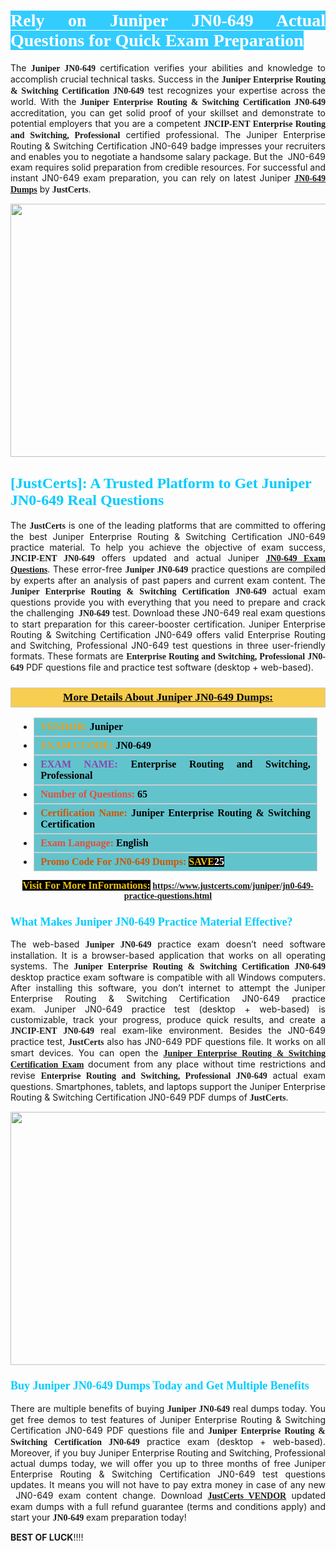 <h1 style="text-align: justify;"><span style="color:#ffffff;"><span style="font-family:Georgia,serif;"><strong><span style="background-color:#33ccff;">Rely on Juniper JN0-649 Actual Questions for Quick Exam Preparation </span></strong></span></span></h1>

<p style="text-align: justify;">The <span style="font-family:Georgia,serif;"><strong>Juniper JN0-649</strong></span> certification verifies your abilities and knowledge to accomplish crucial technical tasks. Success in the <span style="font-family:Georgia,serif;"><strong>Juniper Enterprise Routing & Switching Certification JN0-649</strong></span> test recognizes your expertise across the world. With the<span style="font-family:Georgia,serif;"><strong> Juniper Enterprise Routing & Switching Certification JN0-649</strong></span> accreditation, you can get solid proof of your skillset and demonstrate to potential employers that you are a competent <span style="font-family:Georgia,serif;"><strong>JNCIP-ENT Enterprise Routing and Switching, Professional</strong></span> certified professional. The Juniper Enterprise Routing & Switching Certification JN0-649 badge impresses your recruiters and enables you to negotiate a handsome salary package. But the  JN0-649 exam requires solid preparation from credible resources. For successful and instant JN0-649 exam preparation, you can rely on latest Juniper <a href="https://www.justcerts.com/juniper/jn0-649-practice-questions.html"><strong><span style="font-family:Georgia,serif;">JN0-649 Dumps</span></strong></a> by <span style="font-size:14px;"><span style="font-family:Georgia,serif;"><strong>JustCerts</strong></span></span>.</p>

<p style="text-align: center;"><a href="https://www.justcerts.com/juniper/jn0-649-practice-questions.html"><img alt="" src="https://i.imgur.com/JNYhfyb.jpg" style="width: 720px; height: 405px;" /></a></p>

<h2 style="margin-right:0in; margin-left:0in"><span style="color:#00ccff;"><span style="font-family:Georgia,serif;"><strong><span style="font-size:18pt">[JustCerts]: A Trusted Platform to Get Juniper JN0-649 Real Questions </span></strong></span></span></h2>

<p style="text-align: justify;">The <span style="font-size:14px;"><span style="font-family:Georgia,serif;"><strong>JustCerts</strong></span></span> is one of the leading platforms that are committed to offering the best Juniper Enterprise Routing & Switching Certification JN0-649 practice material. To help you achieve the objective of exam success, <span style="font-family:Georgia,serif;"><strong>JNCIP-ENT JN0-649</strong></span> offers updated and actual Juniper <span style="font-family:Georgia,serif;"><strong><a href="https://www.justcerts.com/juniper/jn0-649-practice-questions.html">JN0-649 Exam Questions</a></strong></span>. These error-free <span style="font-family:Georgia,serif;"><strong>Juniper JN0-649</strong></span> practice questions are compiled by experts after an analysis of past papers and current exam content. The <span style="font-family:Georgia,serif;"><strong>Juniper Enterprise Routing & Switching Certification JN0-649</strong></span> actual exam questions provide you with everything that you need to prepare and crack the challenging <span style="font-family:Georgia,serif;"><strong> JN0-649</strong></span> test. Download these JN0-649 real exam questions to start preparation for this career-booster certification. Juniper Enterprise Routing & Switching Certification JN0-649 offers valid Enterprise Routing and Switching, Professional JN0-649 test questions in three user-friendly formats. These formats are <span style="font-family:Georgia,serif;"><strong>Enterprise Routing and Switching, Professional JN0-649</strong></span> PDF questions file and practice test software (desktop + web-based).</p>

<h3 style="background: #f7ce50; border: 1px solid rgb(204, 204, 204); padding: 5px 10px; text-align: center;"><span style="font-family:Georgia,serif;"><u><u><span style="color:#000000;"><span style="font-size:11pt"><span style="line-height:normal"><b><span style="font-size:13.0pt"><span cambria="">More Details About Juniper JN0-649 Dumps:</span></span></b></span></span></span></u></u></span></h3>

<ul>
	<li style="margin:0cm 10pt">
	<div style="background:#61c4cd; border: 1px solid rgb(204, 204, 204); padding: 5px 10px; text-align: justify;"><span style="font-family:Georgia,serif;"><span style="font-size:11pt"><span style="line-height:normal"><b><span style="font-size:12.0pt"><span new="" roman="" times=""><span style="color:#f39c12;">VENDOR:</span> <span style="color:#000000;">Juniper</span></span></span></b></span></span></span></div>
	</li>
	<li style="margin:0cm 10pt">
	<div style="background: #61c4cd; border: 1px solid rgb(204, 204, 204); padding: 5px 10px; text-align: justify;"><span style="font-family:Georgia,serif;"><span style="font-size:11pt"><span style="line-height:normal"><b><span style="font-size:12.0pt"><span new="" roman="" times=""><span style="color:#f39c12;">EXAM CCODE:</span> <span style="color:#000000;">JN0-649</span></span></span></b></span></span></span></div>
	</li>
	<li style="margin:0cm 10pt">
	<div style="background: #61c4cd; border: 1px solid rgb(204, 204, 204); padding: 5px 10px; text-align: justify;"><span style="font-family:Georgia,serif;"><span style="font-size:11pt"><span style="line-height:normal"><b><span style="font-size:12.0pt"><span new="" roman="" times=""><span style="color:#8e44ad;">EXAM NAME:</span> <span style="color:#000000;">Enterprise Routing and Switching, Professional</span></span></span></b></span></span></span></div>
	</li>
	<li style="margin:0cm 10pt">
	<div style="background: #61c4cd; border: 1px solid rgb(204, 204, 204); padding: 5px 10px;"><span style="font-family:Georgia,serif;"><span style="font-size:11pt"><span style="line-height:normal"><b><span style="font-size:12.0pt"><span new="" roman="" times=""><span style="color:#e74c3c;">Number of Questions:</span><span style="color:#000000;"><span style="color:#f1c40f;"> </span>65</span></span></span></b></span></span></span></div>
	</li>
	<li style="margin:0cm 10pt">
	<div style="background: #61c4cd; border: 1px solid rgb(204, 204, 204); padding: 5px 10px; text-align: justify;"><span style="font-family:Georgia,serif;"><span style="font-size:11pt"><span style="line-height:normal"><b><span style="font-size:12.0pt"><span new="" roman="" times=""><span style="color:#d35400;">Certification Name:</span><span style="color:#000000;"> Juniper Enterprise Routing & Switching Certification</span></span></span></b></span></span></span></div>
	</li>
	<li style="margin:0cm 10pt">
	<div style="background: #61c4cd; border: 1px solid rgb(204, 204, 204); padding: 5px 10px; text-align: justify;"><span style="font-family:Georgia,serif;"><span style="font-size:11pt"><span style="line-height:normal"><b><span style="font-size:12.0pt"><span new="" roman="" times=""><span style="color:#e74c3c;">Exam Language:</span> <span style="color:#000000;">English</span></span></span></b></span></span></span></div>
	</li>
	<li style="margin:0cm 10pt">
	<div style="background: #61c4cd; border: 1px solid rgb(204, 204, 204); padding: 5px 10px;"><span style="font-family:Georgia,serif;"><span style="font-size:11pt"><span style="line-height:normal"><b><span style="font-size:12.0pt"><span new="" roman="" times=""><span style="color:#d35400;">Promo Code For JN0-649 Dumps:</span><span style="color:#f1c40f;"> <span style="background-color:#000000;">SAVE</span></span><span style="color:#ffffff;"><span style="background-color:#000000;">25</span></span></span></span></b></span></span></span></div>
	</li>
</ul>

<p style="text-align: center;"><span style="font-family:Georgia,serif;"><strong><span style="font-size:16px;"><span style="color:#f1c40f;"><span style="background-color:#000000;">Visit For More InFormations:</span></span></span> <a href="https://www.justcerts.com/juniper/jn0-649-practice-questions.html">https://www.justcerts.com/juniper/jn0-649-practice-questions.html</a></strong></span></p>

<h3 style="margin-right:0in; margin-left:0in"><span style="color:#00ccff;"><span style="font-family:Georgia,serif;"><strong><span style="font-size:13.5pt">What Makes Juniper JN0-649 Practice Material Effective?</span></strong></span></span></h3>

<p style="text-align: justify;">The web-based<span style="font-family:Georgia,serif;"><strong> Juniper JN0-649</strong></span> practice exam doesn’t need software installation. It is a browser-based application that works on all operating systems. The <span style="font-family:Georgia,serif;"><strong>Juniper Enterprise Routing & Switching Certification JN0-649</strong></span> desktop practice exam software is compatible with all Windows computers. After installing this software, you don’t internet to attempt the Juniper Enterprise Routing & Switching Certification JN0-649 practice exam. Juniper JN0-649 practice test (desktop + web-based) is customizable, track your progress, produce quick results, and create a <span style="font-family:Georgia,serif;"><strong>JNCIP-ENT JN0-649</strong></span> real exam-like environment. Besides the JN0-649 practice test, <span style="font-size:14px;"><span style="font-family:Georgia,serif;"><strong>JustCerts</strong></span></span> also has JN0-649 PDF questions file. It works on all smart devices. You can open the <a href="https://www.justcerts.com/juniper/juniper-enterprise-routing-switching-certification-exams.html"><span style="font-family:Georgia,serif;"><strong>Juniper Enterprise Routing & Switching Certification Exam</strong></span></a> document from any place without time restrictions and revise <span style="font-family:Georgia,serif;"><strong>Enterprise Routing and Switching, Professional JN0-649</strong></span> actual exam questions. Smartphones, tablets, and laptops support the Juniper Enterprise Routing & Switching Certification JN0-649 PDF dumps of <span style="font-size:14px;"><span style="font-family:Georgia,serif;"><strong>JustCerts</strong></span></span>.</p>

<p style="text-align: center;"><a href="https://www.justcerts.com/juniper/jn0-649-practice-questions.html"><img alt="" src="https://i.imgur.com/FssxWlc.jpg" style="width: 720px; height: 405px;" /></a></p>

<h3 style="margin-right:0in; margin-left:0in"><span style="color:#00ccff;"><span style="font-family:Georgia,serif;"><strong><span style="font-size:13.5pt">Buy Juniper JN0-649 Dumps Today and Get Multiple Benefits</span></strong></span></span></h3>

<p style="text-align: justify;">There are multiple benefits of buying <span style="font-family:Georgia,serif;"><strong>Juniper JN0-649</strong></span> real dumps today. You get free demos to test features of Juniper Enterprise Routing & Switching Certification JN0-649 PDF questions file and <span style="font-family:Georgia,serif;"><strong>Juniper Enterprise Routing & Switching Certification JN0-649</strong></span> practice exam (desktop + web-based). Moreover, if you buy Juniper Enterprise Routing and Switching, Professional actual dumps today, we will offer you up to three months of free Juniper Enterprise Routing & Switching Certification JN0-649 test questions updates. It means you will not have to pay extra money in case of any new  JN0-649 exam content change. Download <a href="https://www.justcerts.com/juniper-certification-exams.html"><span style="font-family:Georgia,serif;"><strong>JustCerts VENDOR</strong></span></a> updated exam dumps with a full refund guarantee (terms and conditions apply) and start your <span style="font-family:Georgia,serif;"><strong> JN0-649</strong></span> exam preparation today!</p>

<p><span style="font-size:14px;"><strong>BEST OF LUCK</strong>!!!!</span></p>
